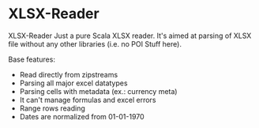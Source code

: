 # XLSX-Reader
XLSX-Reader
Just a pure Scala XLSX reader. It's aimed at parsing of XLSX file without any other libraries (i.e. no POI Stuff here).

Base features:

- Read directly from zipstreams
- Parsing all major excel datatypes
- Parsing cells with metadata (ex.: currency meta)
- It can't manage formulas and excel errors
- Range rows reading
- Dates are normalized from 01-01-1970
